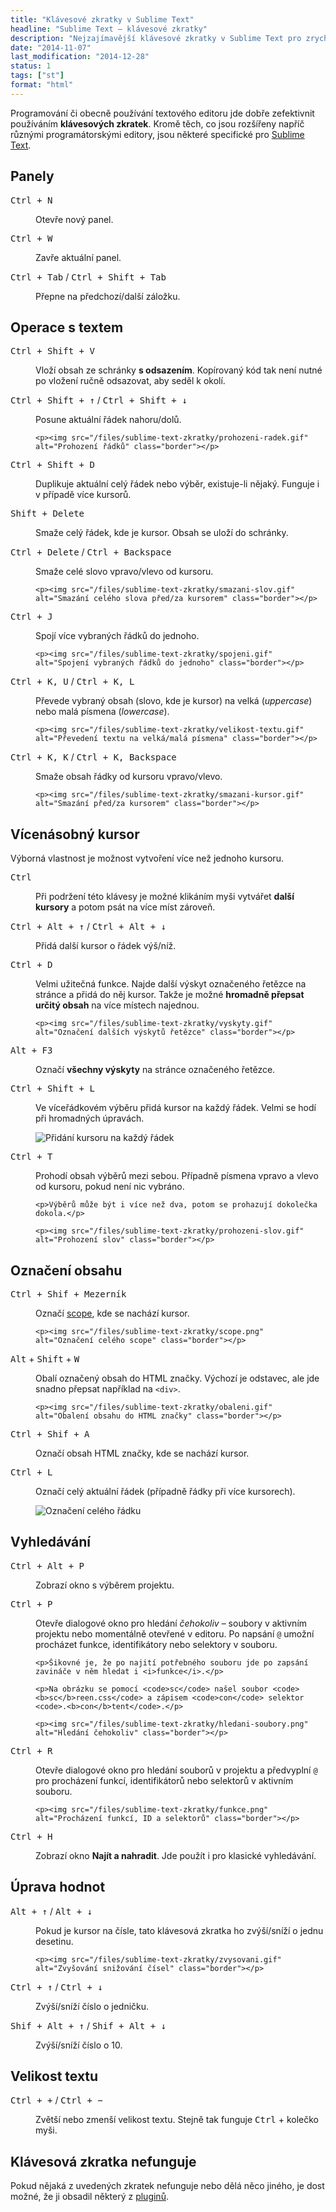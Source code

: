 ```yaml
---
title: "Klávesové zkratky v Sublime Text"
headline: "Sublime Text – klávesové zkratky"
description: "Nejzajímavější klávesové zkratky v Sublime Text pro zrychlení práce."
date: "2014-11-07"
last_modification: "2014-12-28"
status: 1
tags: ["st"]
format: "html"
---
```


<p>Programování či obecně používání textového editoru jde dobře zefektivnit používáním <b>klávesových zkratek</b>. Kromě těch, co jsou rozšířeny napříč různými programátorskými editory, jsou některé specifické pro <a href="/st">Sublime Text</a>.</p>



<h2 id="panely">Panely</h2>

<dl>
  <dt><kbd>Ctrl + N</kbd></dt>
  <dd>
    <p>Otevře nový panel.</p>
  </dd>
  
  <dt><kbd>Ctrl + W</kbd></dt>
  <dd>
    <p>Zavře aktuální panel.</p>
  </dd>    
  
  <dt><kbd>Ctrl + Tab</kbd> / <kbd>Ctrl + Shift + Tab</kbd></dt>
  <dd>
    <p>Přepne na předchozí/další záložku.</p>
  </dd>    
</dl>  
  

<h2 id="text-operace">Operace s textem</h2>
<dl>  
  <dt><kbd>Ctrl + Shift + V</kbd></dt>
  <dd>
    <p>Vloží obsah ze schránky <b>s odsazením</b>. Kopírovaný kód tak není nutné po vložení ručně odsazovat, aby seděl k okolí.</p>
  </dd>  
  
  <dt id="prohozeni-radek"><kbd>Ctrl + Shift + ↑</kbd> / <kbd>Ctrl + Shift + ↓</kbd></dt>
  <dd>
    <p>Posune aktuální řádek nahoru/dolů.</p>
    
    <p><img src="/files/sublime-text-zkratky/prohozeni-radek.gif" alt="Prohození řádků" class="border"></p>
  </dd>    
  
  <dt><kbd>Ctrl + Shift + D</kbd></dt>
  <dd>
    <p>Duplikuje aktuální celý řádek nebo výběr, existuje-li nějaký. Funguje i v případě více kursorů.</p>
  </dd>   
  
  
  <dt><kbd>Shift + Delete</kbd></dt>
  <dd>
    <p>Smaže celý řádek, kde je kursor. Obsah se uloží do schránky.</p>
  </dd>     
  

  <dt><kbd>Ctrl + Delete</kbd> / <kbd>Ctrl + Backspace</kbd></dt>
  <dd>
    <p>Smaže celé slovo vpravo/vlevo od kursoru.</p>
    
    <p><img src="/files/sublime-text-zkratky/smazani-slov.gif" alt="Smazání celého slova před/za kursorem" class="border"></p>      
  </dd>      
  
  

  <dt id="spojeni"><kbd>Ctrl + J</kbd></dt>
  <dd>
    <p>Spojí více vybraných řádků do jednoho.</p>
    
    <p><img src="/files/sublime-text-zkratky/spojeni.gif" alt="Spojení vybraných řádků do jednoho" class="border"></p>         
  </dd>   
  
  
  
  
  <dt id="velka-mala"><kbd>Ctrl + K, U</kbd> / <kbd>Ctrl + K, L</kbd></dt>
  <dd>
    <p>Převede vybraný obsah (slovo, kde je kursor) na velká (<i>uppercase</i>) nebo malá písmena (<i>lowercase</i>).</p>
    
    <p><img src="/files/sublime-text-zkratky/velikost-textu.gif" alt="Převedení textu na velká/malá písmena" class="border"></p>      
  </dd>  
  
  
  
  <dt><kbd>Ctrl + K, K</kbd> / <kbd>Ctrl + K, Backspace</kbd></dt>
  <dd>
    <p>Smaže obsah řádky od kursoru vpravo/vlevo.</p>
    
    <p><img src="/files/sublime-text-zkratky/smazani-kursor.gif" alt="Smazání před/za kursorem" class="border"></p>     
  </dd>    
</dl> 


  
<h2 id="kursor">Vícenásobný kursor</h2>

<p>Výborná vlastnost je možnost vytvoření více než jednoho kursoru.</p>

<dl>  
  <dt><kbd>Ctrl</kbd></dt>
  <dd>
    <p>Při podržení této klávesy je možné klikáním myši vytvářet <b>další kursory</b> a potom psát na více míst zároveň.</p>
  </dd>     
  
  <dt id="novy-kursor"><kbd>Ctrl + Alt + ↑</kbd> / <kbd>Ctrl + Alt + ↓</kbd></dt>
  <dd>
    <p>Přidá další kursor o řádek výš/níž.</p>
  </dd>   
  
  <dt id="vyskyt"><kbd>Ctrl + D</kbd></dt>
  <dd>
    <p>Velmi užitečná funkce. Najde další výskyt označeného řetězce na stránce a přidá do něj kursor. Takže je možné <b>hromadně přepsat určitý obsah</b> na více místech najednou.</p>
    
    <p><img src="/files/sublime-text-zkratky/vyskyty.gif" alt="Označení dalších výskytů řetězce" class="border"></p>    
    
    
    
    
    
    
    
    
  </dd> 
  
  
  <dt><kbd>Alt + F3</kbd></dt>
  <dd>
    <p>Označí <b>všechny výskyty</b> na stránce označeného řetězce.</p>
  </dd>   
  

  <dt id="kursor-radky"><kbd>Ctrl + Shift + L</kbd></dt>
  <dd>
    <p>Ve víceřádkovém výběru přidá kursor na každý řádek. Velmi se hodí při hromadných úpravách.</p>
    <p><img src="/files/sublime-text-zkratky/radky.gif" alt="Přidání kursoru na každý řádek" class="border"></p>     
  </dd>   
  
  
    


  <dt id="prohozeni"><kbd>Ctrl + T</kbd></dt>
  <dd>
    <p>Prohodí obsah výběrů mezi sebou. Případně písmena vpravo a vlevo od kursoru, pokud není nic vybráno.</p>
    
    <p>Výběrů může být i více než dva, potom se prohazují dokolečka dokola.</p>
    
    <p><img src="/files/sublime-text-zkratky/prohozeni-slov.gif" alt="Prohození slov" class="border"></p>    
  </dd>     
</dl>  
    
    
<h2 id="oznaceni">Označení obsahu</h2>

<dl>  
  <dt id="scope"><kbd>Ctrl + Shif + Mezerník</kbd></dt>
  <dd>
    <p>Označí <a href="/scope">scope</a>, kde se nachází kursor.</p>
    
    <p><img src="/files/sublime-text-zkratky/scope.png" alt="Označení celého scope" class="border"></p>       
  </dd> 
  
  
  <dt id="obaleni"><kbd>Alt</kbd> + <kbd>Shift</kbd> + <kbd>W</kbd></dt>
  <dd>
    <p>Obalí označený obsah do HTML značky. Výchozí je odstavec, ale jde snadno přepsat například na <code>&lt;div></code>.</p>
    
    <p><img src="/files/sublime-text-zkratky/obaleni.gif" alt="Obalení obsahu do HTML značky" class="border"></p>     
  </dd>
  
  
  
  
  
  
  <dt><kbd>Ctrl + Shif + A</kbd></dt>
  <dd>
    <p>Označí obsah HTML značky, kde se nachází kursor.</p>
  </dd>  

  
  <dt id="oznaceni-radku"><kbd>Ctrl + L</kbd></dt>
  <dd>
    <p>Označí celý aktuální řádek (případně řádky při více kursorech).</p>
    <p><img src="/files/sublime-text-zkratky/radek.gif" alt="Označení celého řádku" class="border"></p>       
  </dd> 
</dl>


<h2 id="hledani">Vyhledávání</h2>

<dl>
  <dt><kbd>Ctrl + Alt + P</kbd></dt>
  <dd>
    <p>Zobrazí okno s výběrem projektu.</p>
  </dd>   
  
  <dt id="hledani-cehokoliv"><kbd>Ctrl + P</kbd></dt>
  <dd>
    <p>Otevře dialogové okno pro hledání <i>čehokoliv</i> – soubory v aktivním projektu nebo momentálně otevřené v editoru. Po napsání <code>@</code> umožní procházet funkce, identifikátory nebo selektory v souboru.</p>
    
    <p>Šikovné je, že po najití potřebného souboru jde po zapsání zavináče v něm hledat i <i>funkce</i>.</p>
    
    <p>Na obrázku se pomocí <code>sc</code> našel soubor <code><b>sc</b>reen.css</code> a zápisem <code>con</code> selektor <code>.<b>con</b>tent</code>.</p>
    
    <p><img src="/files/sublime-text-zkratky/hledani-soubory.png" alt="Hledání čehokoliv" class="border"></p>      
  </dd>     
  
  
  
  
  
  
  
  
  <dt><kbd>Ctrl + R</kbd></dt>
  <dd>
    <p>Otevře dialogové okno pro hledání souborů v projektu a předvyplní <code>@</code> pro procházení funkcí, identifikátorů nebo selektorů v aktivním souboru.</p>
    
    <p><img src="/files/sublime-text-zkratky/funkce.png" alt="Procházení funkcí, ID a selektorů" class="border"></p>         
  </dd>     

  
  
  
  
  
  
  
  
  


  <dt><kbd>Ctrl + H</kbd></dt>
  <dd>
    <p>Zobrazí okno <b>Najít a nahradit</b>. Jde použít i pro klasické vyhledávání.</p>
  </dd>    
  
</dl>


<h2 id="hodnoty">Úprava hodnot</h2>
<dl>
  <dt id="zvysovani-snizovani"><kbd>Alt + ↑</kbd> / <kbd>Alt + ↓</kbd></dt>
  <dd>
    <p>Pokud je kursor na čísle, tato klávesová zkratka ho zvýší/sníží o jednu desetinu.</p>
    
    <p><img src="/files/sublime-text-zkratky/zvysovani.gif" alt="Zvyšování snižování čísel" class="border"></p>     
  </dd>    
  
  
  
  
  <dt><kbd>Ctrl + ↑</kbd> / <kbd>Ctrl + ↓</kbd></dt>
  <dd>
    <p>Zvýší/sníží číslo o jedničku.</p>
  </dd>   
  
  <dt><kbd>Shif + Alt + ↑</kbd> / <kbd>Shif + Alt + ↓</kbd></dt>
  <dd>
    <p>Zvýší/sníží číslo o 10.</p>
  </dd>    
</dl>
    
<h2 id="velikost">Velikost textu</h2>
<dl>
  <dt><kbd>Ctrl + +</kbd> / <kbd>Ctrl + −</kbd></dt>
  <dd>
    <p>Zvětší nebo zmenší velikost textu. Stejně tak funguje <kbd>Ctrl</kbd> + kolečko myši.</p>
  </dd>    
</dl>


<h2 id="nefunguje">Klávesová zkratka nefunguje</h2>

<p>Pokud nějaká z uvedených zkratek nefunguje nebo dělá něco jiného, je dost možné, že ji obsadil některý z <a href="/pluginy-sublime-text">pluginů</a>.</p>


<!-- Obrázek:
<div style="background: url(http://jecas.cz/files/article/pluginy-sublime-text.png); width: 100px; height: 100px; display: table-cell; vertical-align: bottom; text-align: center;">
  <kbd>Ctrl</kbd>

<kbd>Alt</kbd>
</div>
-->